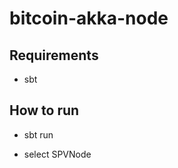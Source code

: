 bitcoin-akka-node
==============


Requirements
--------------
- sbt

How to run
--------------

- sbt run

- select SPVNode